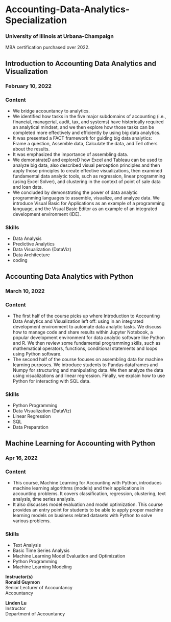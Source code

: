 # Accounting-Data-Analytics-Specialization
### University of Illinois at Urbana-Champaign
MBA certification purchased over 2022.

## Introduction to Accounting Data Analytics and Visualization
### February 10, 2022

### Content
-  We bridge accountancy to analytics. 
-  We identified how tasks in the five major subdomains of accounting (i.e., financial, managerial, audit, tax, and systems) have historically required an analytical mindset, and we then explore how those tasks can be  completed more effectively and efficiently by using big data analytics. 
-  It was presented a FACT framework for guiding big data analytics: Frame a question, Assemble data, Calculate the data, and Tell others about the results.
-  It was emphasized the importance of assembling data. 
-  We demonstrateD and exploreD how Excel and Tableau can be used to analyze big data, also described visual perception principles and then apply those principles to create effective visualizations, then examined fundamental data analytic tools, such as regression, linear programming (using Excel Solver), and clustering in the context of point of sale data and loan data. 
-  We concluded by demonstrating the power of data analytic programming languages to assemble, visualize, and analyze data. We introduce Visual Basic for Applications  as an example of a programming language, and the Visual Basic Editor as an example of an integrated development environment (IDE).

### Skills
  - Data Analysis
  - Predictive Analytics
  - Data Visualization (DataViz)
  - Data Architecture
  - coding


## Accounting Data Analytics with Python
### March 10, 2022

### Content
- The first half of the course picks up where Introduction to Accounting Data Analytics and Visualization left off: using in an integrated development environment to automate data analytic tasks. We discuss how to manage code and share results within Jupyter Notebook, a popular development environment for data analytic software like Python and R. We then review some fundamental programming skills, such as mathematical operators, functions, conditional statements and loops using Python software. 
- The second half of the course focuses on assembling data for machine learning purposes.  We introduce students to Pandas dataframes and Numpy for structuring and manipulating data. We then analyze the data using visualizations and linear regression. Finally, we explain how to use Python for interacting with SQL data.

### Skills
  - Python Programming
  - Data Visualization (DataViz)
  - Linear Regression
  - SQL
  - Data Preparation

## Machine Learning for Accounting with Python
### Apr 16, 2022

### Content
- This course, Machine Learning for Accounting with Python, introduces machine learning algorithms (models) and their applications in accounting problems. It covers classification, regression, clustering, text analysis, time series analysis. 
- It also discusses model evaluation and model optimization. This course provides an entry point for students to be able to apply proper machine learning models on business related datasets with Python to solve various problems.

### Skills
  - Text Analysis
  - Basic Time Series Analysis
  - Machine Learning Model Evaluation and Optimization
  - Python Programming
  - Machine Learning Modeling


**Instructor(s)**<br>
**Ronald Guymon**<br>
Senior Lecturer of Accountancy<br>
Accountancy<br>

**Linden Lu**<br>
Instructor<br>
Department of Accountancy<br>
